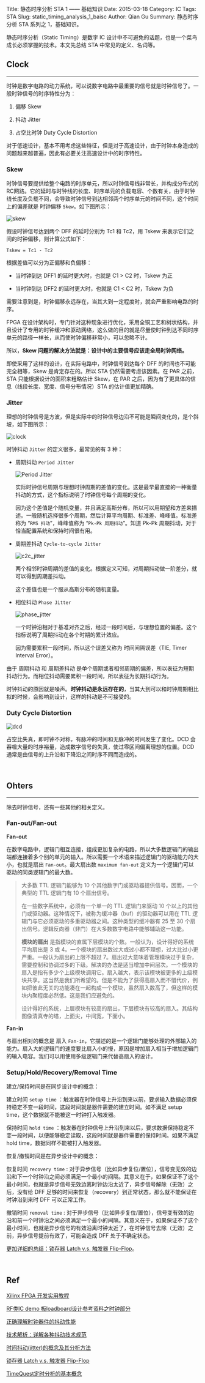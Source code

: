 Title: 静态时序分析 STA 1 —— 基础知识
Date: 2015-03-18
Category: IC
Tags: STA
Slug: static_timing_analysis_1_baisc
Author: Qian Gu
Summary: 静态时序分析 STA 系列之 1，基础知识。

静态时序分析（Static Timing）是数字 IC 设计中不可避免的话题，也是一个菜鸟成长必须掌握的技术。本文先总结 STA 中常见的定义、名词等。

## Clock
* * *

时钟是数字电路的动力系统，可以说数字电路中最重要的信号就是时钟信号了。一般时钟信号的时序特性分为：

1. 偏移 Skew

2. 抖动 Jitter

3. 占空比时钟 Duty Cycle Distortion

对于低速设计，基本不用考虑这些特征，但是对于高速设计，由于时钟本身造成的问题越来越普遍，因此有必要关注高速设计中的时序特性。

### Skew

时钟信号要提供给整个电路的时序单元，所以时钟信号线非常长，并构成分布式的RC网路。它的延时与时钟线的长度、时序单元的负载电容、个数有关，由于时钟线长度及负载不同，会导致时钟信号到达相邻两个时序单元的时间不同，这个时间上的偏差就是 时钟偏移 `Skew`。如下图所示：

![skew](/images/static-timing-analysis-1-baisc/skew.jpg)

假设时钟信号达到两个 DFF 的延时分别为 Tc1 和 Tc2，用 Tskew 来表示它们之间的时钟偏移，则计算公式如下：

    Tskew = Tc1 - Tc2

根据差值可以分为正偏移和负偏移：

+ 当时钟到达 DFF1 的延时更大时，也就是 C1 > C2 时，Tskew 为正

+ 当时钟到达 DFF2 的延时更大时，也就是 C1 < C2 时，Tskew 为负

需要注意到是，时钟偏移永远存在，当其大到一定程度时，就会严重影响电路的时序。

FPGA 在设计架构时，专门针对这种现象进行优化，采用全铜工艺和树状结构，并且设计了专用的时钟缓冲和驱动网络，这么做的目的就是尽量使时钟到达不同时序单元的路径一样长，从而使时钟偏移非常小，可以忽略不计。

所以，**Skew 问题的解决方法就是：设计中的主要信号应该走全局时钟网络。**

即使采用了这样的设计，在实际电路中，时钟信号到达每个 DFF 的时间也不可能完全相等，Skew 是肯定存在的。所以 STA 仍然需要考虑该因素。在 PAR 之前，STA 只能根据设计的面积来粗略估计 Skew，在 PAR 之后，因为有了更具体的信息（线段长度、宽度、信号分布情况）STA 的估计值更加精确。

### Jitter

理想的时钟信号是方波，但是实际中的时钟信号边沿不可能是瞬间变化的，是个斜坡，如下图所示：

![clock](/images/static-timing-analysis-1-baisc/clock.jpg)

时钟抖动 `Jitter` 的定义很多，最常见的有 3 种：

+ 周期抖动 `Period Jitter`

    ![Period Jitter](/images/static-timing-analysis-1-baisc/period_jitter.jpg)

    实际时钟信号周期与理想时钟周期的差值的变化。这是最早最直接的一种衡量抖动的方式，这个指标说明了时钟信号每个周期的变化。

    因为这个差值是个随机变量，并且满足高斯分布，所以可以用期望和方差来描述。一般随机选择很多个周期，然后计算平均周期、标准差、峰峰值。标准差称为 “`RMS 抖动`”，峰峰值称为 “`Pk-Pk 周期抖动`”。知道 Pk-Pk 周期抖动，对于恰当配置系统和保持时间很有用。

+ 周期差抖动 `Cycle-to-cycle Jitter`

    ![c2c_jitter](/images/static-timing-analysis-1-baisc/cycle_to_cycle_jitter.jpg)

    两个相邻时钟周期的差值的变化。根据定义可知，对周期抖动做一阶差分，就可以得到周期差抖动。

    这个差值也是一个服从高斯分布的随机变量。

+ 相位抖动 `Phase Jitter`

    ![phase_jitter](/images/static-timing-analysis-1-baisc/phase_jitter.jpg)

    一个时钟沿相对于基准对齐之后，经过一段时间后，与理想位置的偏差。这个指标说明了周期抖动在各个时期的累计效应。

    因为需要累积一段时间，所以这个误差又称为 时间间隔误差（TIE, Timer Interval Error）。

由于 周期抖动 和 周期差抖动 是单个周期或者相邻周期的偏差，所以表征为短期抖动行为。而相位抖动需要累积一段时间，所以表征为长期抖动行为。

时钟抖动的原因就是噪声。**时钟抖动是永远存在的**，当其大到可以和时钟周期相比拟的时候，会影响到设计，这样的抖动是不可接受的。

### Duty Cycle Distortion

![dcd](/images/static-timing-analysis-1-baisc/dcd.jpg)

占空比失真，即时钟不对称，有脉冲的时间和无脉冲的时间发生了变化。DCD 会吞噬大量的时序裕量，造成数字信号的失真，使过零区间偏离理想的位置。DCD通常是由信号的上升沿和下降沿之间时序不同而造成的。

<br>

## Ohters
* * *

除去时钟信号，还有一些其他的相关定义。

### Fan-out/Fan-out

**Fan-out**

在数字电路中，逻辑门相互连接，组成更加复杂的电路，所以大多数逻辑门的输出端都连接着多个别的单元的输入。所以需要一个术语来描述逻辑门的驱动能力的大小，也就是扇出 `Fan-out`。最大扇出数 `maximum fan-out` 定义为一个逻辑门可以驱动的同类逻辑门的最大数。

> 大多数 TTL 逻辑门能够为 10 个其他数字门或驱动器提供信号。因而，一个典型的 TTL 逻辑门有 10 个扇出信号。
> 
> 在一些数字系统中，必须有一个单一的 TTL 逻辑门来驱动 10 个以上的其他门或驱动器。这种情况下，被称为缓冲器（buf）的驱动器可以用在 TTL 逻辑门与它必须驱动的多重驱动器之间。这种类型的缓冲器有 25 至 30 个扇出信号。逻辑反向器（非门）在大多数数字电路中能够辅助这一功能。
> 
> **模块的扇出** 是指模块的直属下层模块的个数。一般认为，设计得好的系统平均扇出是 3 或 4。一个模块的扇出数过大或过小都不理想，过大比过小更严重。一般认为扇出的上限不超过 7。扇出过大意味着管理模块过于复杂，需要控制和协调过多的下级。解决的办法是适当增加中间层次。一个模块的扇入是指有多少个上级模块调用它。扇入越大，表示该模块被更多的上级模块共享。这当然是我们所希望的。但是不能为了获得高扇入而不惜代价，例如把彼此无关的功能凑在一起构成一个模块，虽然扇入数高了，但这样的模块内聚程度必然低。这是我们应避免的。
> 
> 设计得好的系统，上层模块有较高的扇出，下层模块有较高的扇入。其结构图像清真寺的塔，上面尖，中间宽，下面小。

**Fan-in**

与扇出相对的概念是 扇入 `Fan-in`，它描述的是一个逻辑门能够处理的外部输入的能力。扇入大的逻辑门的速度要比扇入小的慢，原因是增加扇入相当于增加逻辑门的输入电容。我们可以用使用多级逻辑门来代替高扇入的设计。

### Setup/Hold/Recovery/Removal Time

建立/保持时间是在同步设计中的概念：

建立时间 `setup time` ：触发器在时钟信号上升沿到来以前，要求输入数据必须保持稳定不变一段时间，这段时间就是器件需要的建立时间。如不满足 setup time，这个数据就不能被这一时钟打入触发器。

保持时间 `hold time` ：触发器在时钟信号上升沿到来以后，要求数据保持稳定不变一段时间，以便能够稳定读取，这段时间就是器件需要的保持时间。如果不满足 hold time，数据同样不能被打入触发器。

恢复/撤销时间是在异步设计中的概念：

恢复时间 `recovery time` : 对于异步信号（比如异步复位/置位），信号变无效的边沿和下一个时钟沿之间必须满足一个最小的间隔。其意义在于，如果保证不了这个最小时间，也就是异步信号无效边离时钟边沿太近了，异步信号解除（无效）之后，没有给 DFF 足够的时间来恢复（recovery）到正常状态，那么就不能保证在时钟沿到来时 DFF 可以正常工作。

撤销时间 `removal time` : 对于异步信号（比如异步复位/置位），信号变有效的边沿和前一个时钟沿之间必须满足一个最小的间隔。其意义在于，如果保证不了这个最小时间，也就是异步信号的有效沿离时钟太近了，在时钟信号去除（无效）之前，异步信号提前有效了，可能会造成 DFF 处于不确定状态。

[更加详细的总结：锁存器 Latch v.s. 触发器 Flip-Flop][blog1]。

[blog1]: http://guqian110.github.io/pages/2014/09/23/latch_versus_flip_flop.html

<br>

## Ref

[Xilinx FPGA 开发实用教程](http://book.douban.com/subject/11523088/)

[RF类IC demo 板loadboard设计参考资料之时钟部分](http://www.ictest8.com/debug/rf_pcb.htm)

[正确理解时钟器件的抖动性能](http://www.ti.com.cn/cn/lit/an/zhca492/zhca492.pdf)

[技术解析：详解各种抖动技术规范](http://m.ee.ofweek.com/2014-10/ART-11000-2813-28889698.html)

[时间抖动(jitter)的概念及其分析方法](http://www.elecfans.com/article/85/126/2008/2008112718522.html)

[锁存器 Latch v.s. 触发器 Flip-Flop][blog1]

[TimeQuest定时分析的基本概念](http://blog.csdn.net/shanghaiqianlun/article/details/8685047)
